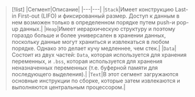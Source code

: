 > [!list]
> |Сегмент|Описание|
> |---|---|
> |`Stack`|Имеет конструкцию Last-in First-out (LIFO) и фиксированный размер. Доступ к данным в нем возможен только в определенном порядке путем push-и pop-up данных.|
> |`Heap`|Имеет иерархическую структуру и поэтому гораздо больше и более универсален в хранении данных, поскольку данные могут храниться и извлекаться в любом порядке. Однако это делает кучу медленнее, чем стек.|
> |`Data`|Состоит из двух частей: `Data`, которая используется для хранения переменных, и `.bss`, которая используется для хранения неназначенных переменных (т.е. буферной памяти для последующего выделения).|
> |`Text`|В этот сегмент загружаются основные инструкции по сборке, которые затем извлекаются и выполняются центральным процессором.|


